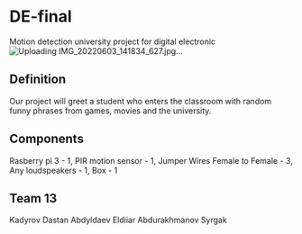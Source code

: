 # DE-final
Motion detection university project for digital electronic
![Uploading IMG_20220603_141834_627.jpg…]()

## Definition
Our project will greet a student who enters the classroom with random funny phrases from games, movies and the university.
## Components
Rasberry pi 3 - 1,
PIR motion sensor - 1,
Jumper Wires Female to Female - 3,
Any loudspeakers - 1,
Box - 1
## Team 13
Kadyrov Dastan
Abdyldaev Eldiiar
Abdurakhmanov Syrgak
